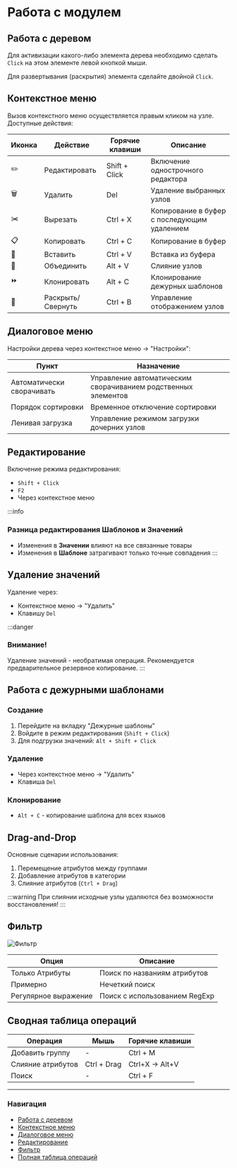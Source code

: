 # Работа с модулем

## Работа с деревом

Для активизации какого-либо элемента дерева необходимо сделать `Click` на этом элементе левой кнопкой мыши.

Для развертывания (раскрытия) элемента сделайте двойной `Click`.

## Контекстное меню

Вызов контекстного меню осуществляется правым кликом на узле. Доступные действия:

| Иконка | Действие          | Горячие клавиши | Описание                                                                 |
|--------|-------------------|-----------------|-------------------------------------------------------------------------|
| ✏️     | Редактировать     | Shift + Click   | Включение однострочного редактора                                      |
| 🗑️     | Удалить           | Del             | Удаление выбранных узлов                                               |
| ✂️     | Вырезать          | Ctrl + X        | Копирование в буфер с последующим удалением                           |
| 📋     | Копировать        | Ctrl + C        | Копирование в буфер                                                    |
| 📌     | Вставить          | Ctrl + V        | Вставка из буфера                                                      |
| 🔗     | Объединить        | Alt + V         | Слияние узлов                                                          |
| ⏩     | Клонировать       | Alt + C         | Клонирование дежурных шаблонов                                         |
| 📂     | Раскрыть/Свернуть | Ctrl + B        | Управление отображением узлов                                          |

## Диалоговое меню

Настройки дерева через контекстное меню → "Настройки":

| Пункт                  | Назначение                                                                 |
|------------------------|---------------------------------------------------------------------------|
| Автоматически сворачивать | Управление автоматическим сворачиванием родственных элементов            |
| Порядок сортировки     | Временное отключение сортировки                                           |
| Ленивая загрузка       | Управление режимом загрузки дочерних узлов                                |

## Редактирование

Включение режима редактирования:
- `Shift + Click` 
- `F2`
- Через контекстное меню

:::info
### Разница редактирования Шаблонов и Значений
- Изменения в **Значении** влияют на все связанные товары
- Изменения в **Шаблоне** затрагивают только точные совпадения
:::

## Удаление значений

Удаление через:
- Контекстное меню → "Удалить"
- Клавишу `Del`

:::danger
### Внимание!
Удаление значений - необратимая операция. Рекомендуется предварительное резервное копирование.
:::

## Работа с дежурными шаблонами

### Создание
1. Перейдите на вкладку "Дежурные шаблоны"
2. Войдите в режим редактирования (`Shift + Click`)
3. Для подгрузки значений: `Alt + Shift + Click`

### Удаление
- Через контекстное меню → "Удалить"
- Клавиша `Del`

### Клонирование
- `Alt + C` - копирование шаблона для всех языков

## Drag-and-Drop

Основные сценарии использования:
1. Перемещение атрибутов между группами
2. Добавление атрибутов в категории
3. Слияние атрибутов (`Ctrl + Drag`)

:::warning
При слиянии исходные узлы удаляются без возможности восстановления!
:::

## Фильтр

![Фильтр](/img/help/attributico/filter.jpg)

| Опция                  | Описание                                  |
|------------------------|------------------------------------------|
| Только Атрибуты        | Поиск по названиям атрибутов             |
| Примерно               | Нечеткий поиск                           |
| Регулярное выражение   | Поиск с использованием RegExp            |

## Сводная таблица операций

| Операция               | Мышь            | Горячие клавиши      |
|------------------------|-----------------|----------------------|
| Добавить группу        | -               | Ctrl + M             |
| Слияние атрибутов      | Ctrl + Drag     | Ctrl+X → Alt+V       |
| Поиск                  | -               | Ctrl + F             |

---

### Навигация
- [Работа с деревом](#using-tree)
- [Контекстное меню](#using-context-menu)
- [Диалоговое меню](#using-dialog)
- [Редактирование](#using-edit)
- [Фильтр](#using-search)
- [Полная таблица операций](#using-summary)